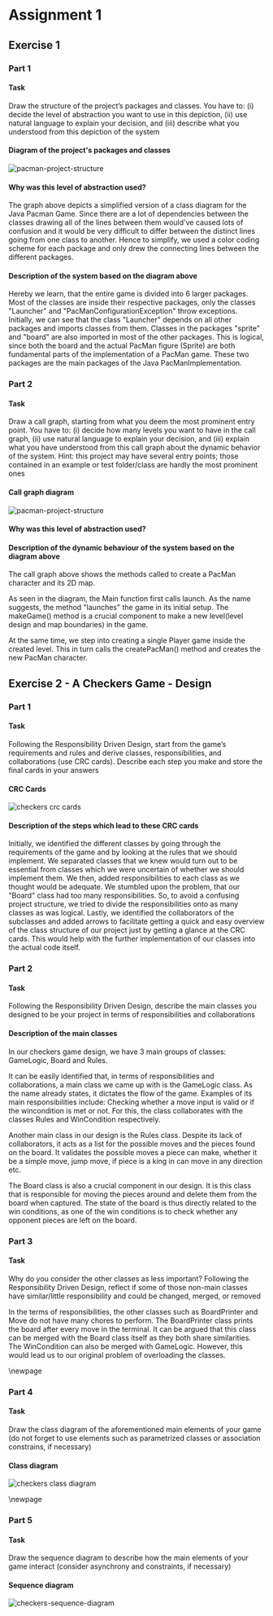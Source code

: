 # Assignment 1

## Exercise 1

### Part 1

#### Task
Draw the structure of the project’s packages and classes.
You have to: (i) decide the level of abstraction you want to use in this
depiction, (ii) use natural language to explain your decision,
and (iii) describe what you understood from this depiction of the system

#### Diagram of the project's packages and classes

![pacman-project-structure](exercise1/pacman-project-structure.svg)

#### Why was this level of abstraction used?

The graph above depicts a simplified version of a class diagram for the Java Pacman Game. Since there 
are a lot of dependencies between the classes drawing all of the lines between them would've caused lots of confusion
and it would be very difficult to differ between the distinct lines going from one class to another.
Hence to simplify, we used a color coding scheme for each package and only drew the connecting lines between the 
different packages. 

#### Description of the system based on the diagram above

Hereby we learn, that the entire game is divided into 6 larger packages. Most of the classes are inside their respective
packages, only the classes "Launcher" and "PacManConfigurationException" throw exceptions. Initially, we can see that
the class "Launcher" depends on all other packages and imports classes from them. Classes in the packages 
"sprite" and "board" are also imported in most of the other packages. This is logical, since both the board and the 
actual PacMan figure (Sprite) are both fundamental parts of the implementation of a PacMan game. These two packages are 
the main packages of the Java PacManImplementation.

### Part 2

#### Task

Draw a call graph, starting from what you deem the most prominent entry point. You have to: (i)
decide how many levels you want to have in the call graph, (ii) use natural language to explain your
decision, and (iii) explain what you have understood from this call graph about the dynamic behavior
of the system. Hint: this project may have several entry points; those contained in an example or test
folder/class are hardly the most prominent ones

#### Call graph diagram

![pacman-project-structure](exercise1/pacman-project-callgraph.svg)

#### Why was this level of abstraction used?

#### Description of the dynamic behaviour of the system based on the diagram above

The call graph above shows the methods called
to create a PacMan character and its 2D map.

As seen in the diagram, the Main function first calls launch.
As the name suggests, the method "launches" the game in its initial setup.
The makeGame() method is a crucial component to make a
new level(level design and map boundaries) in the game.

At the same time, we step into creating a single Player game inside the created level.
This in turn calls the createPacMan() method and creates the new PacMan character.

## Exercise 2 - A Checkers Game - Design

### Part 1

#### Task
Following the Responsibility Driven Design, start from the game’s requirements and rules and derive
classes, responsibilities, and collaborations (use CRC cards). Describe each step you make and store
the final cards in your answers

#### CRC Cards

![checkers crc cards](./exercise2/checkers-crc.svg)

#### Description of the steps which lead to these CRC cards

Initially, we identified the different classes by going through the requirements of the game and by 
looking at the rules that we should implement. We separated classes that we knew would turn out to 
be essential from classes which we were uncertain of whether we should implement them. We then, added 
responsibilities to each class as we thought would be adequate. We stumbled upon the problem, that our
"Board" class had too many responsibilities. So, to avoid a confusing project structure, we tried to 
divide the responsibilities onto as many classes as was logical. Lastly, we identified the collaborators 
of the subclasses and added arrows to facilitate getting a quick and easy overview of the class structure 
of our project just by getting a glance at the CRC cards. This would help with the further implementation 
of our classes into the actual code itself.

### Part 2

#### Task
Following the Responsibility Driven Design, describe the main classes you designed to be your
project in terms of responsibilities and collaborations

#### Description of the main classes
In our checkers game design, we have 3 main groups of classes: GameLogic, Board and Rules.

It can be easily identified that, in terms of responsibilities and collaborations, a main 
class we came up with is the GameLogic class. As the name already states, it dictates the 
flow of the game. Examples of its main responsibilities include: Checking whether a move input is valid or if the 
wincondition is met or not. For this, the class collaborates 
with the classes Rules and WinCondition respectively.

Another main class in our design is the Rules class. Despite its lack of collaborators, it acts as a list 
for the possible moves and the pieces found on the board. It validates the possible moves a piece can make, whether it be 
a simple move, jump move, if piece is a king in can move in any direction etc.

The Board class is also a crucial component in our design. It is this class that is responsible for moving the 
pieces around and delete them from the board when captured. The state of the board is thus directly related to 
the win conditions, as one of the win conditions is to check whether any opponent pieces are left on the board.  

### Part 3

#### Task
Why do you consider the other classes as less important? Following the Responsibility Driven Design,
reflect if some of those non-main classes have similar/little responsibility and could be changed,
merged, or removed

In the terms of responsibilities, the other classes such as BoardPrinter and Move do not have many chores 
to perform. The BoardPrinter class prints the board after every move in the terminal. It can be argued that 
this class can be merged with the Board class itself as they both share similarities. The WinCondition can also
be merged with GameLogic. However, this would lead us to our original problem of overloading the classes.

\newpage

### Part 4

#### Task
Draw the class diagram of the aforementioned main elements of your game (do not forget to use
elements such as parametrized classes or association constrains, if necessary)

#### Class diagram

![checkers class diagram](exercise2/Class%20Diagramm%20Checkers.svg)

\newpage

### Part 5

#### Task
Draw the sequence diagram to describe how the main elements of your game interact (consider
asynchrony and constraints, if necessary)

#### Sequence diagram

![checkers-sequence-diagram](exercise2/Sequence-Diagram-Checkers.svg)
